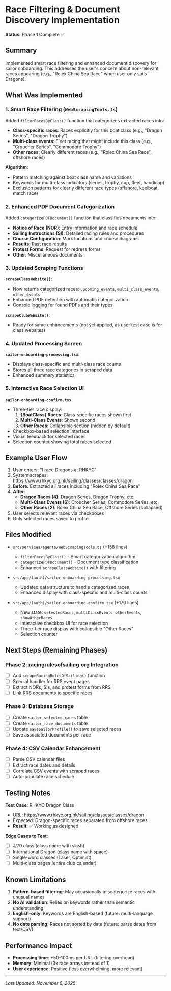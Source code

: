 # Race Filtering & Document Discovery Implementation

**Status**: Phase 1 Complete ✅

## Summary

Implemented smart race filtering and enhanced document discovery for sailor onboarding. This addresses the user's concern about non-relevant races appearing (e.g., "Rolex China Sea Race" when user only sails Dragons).

## What Was Implemented

### 1. Smart Race Filtering (`WebScrapingTools.ts`)

Added `filterRacesByClass()` function that categorizes extracted races into:

- **Class-specific races**: Races explicitly for this boat class (e.g., "Dragon Series", "Dragon Trophy")
- **Multi-class events**: Fleet racing that might include this class (e.g., "Croucher Series", "Commodore Trophy")
- **Other races**: Clearly different races (e.g., "Rolex China Sea Race", offshore races)

**Algorithm**:
- Pattern matching against boat class name and variations
- Keywords for multi-class indicators (series, trophy, cup, fleet, handicap)
- Exclusion patterns for clearly different race types (offshore, keelboat, match race)

### 2. Enhanced PDF Document Categorization

Added `categorizePDFDocument()` function that classifies documents into:

- **Notice of Race (NOR)**: Entry information and race schedule
- **Sailing Instructions (SI)**: Detailed racing rules and procedures
- **Course Configuration**: Mark locations and course diagrams
- **Results**: Past race results
- **Protest Forms**: Request for redress forms
- **Other**: Miscellaneous documents

### 3. Updated Scraping Functions

**`scrapeClassWebsite()`**:
- Now returns categorized races: `upcoming_events`, `multi_class_events`, `other_events`
- Enhanced PDF detection with automatic categorization
- Console logging for found PDFs and their types

**`scrapeClubWebsite()`**:
- Ready for same enhancements (not yet applied, as user test case is for class websites)

### 4. Updated Processing Screen

**`sailor-onboarding-processing.tsx`**:
- Displays class-specific and multi-class race counts
- Stores all three race categories in scraped data
- Enhanced summary statistics

### 5. Interactive Race Selection UI

**`sailor-onboarding-confirm.tsx`**:
- Three-tier race display:
  1. **{BoatClass} Races**: Class-specific races shown first
  2. **Multi-Class Events**: Shown second
  3. **Other Races**: Collapsible section (hidden by default)
- Checkbox-based selection interface
- Visual feedback for selected races
- Selection counter showing total races selected

## Example User Flow

1. User enters: "I race Dragons at RHKYC"
2. System scrapes: https://www.rhkyc.org.hk/sailing/classes/classes/dragon
3. **Before**: Extracted all races including "Rolex China Sea Race"
4. **After**:
   - **Dragon Races (4)**: Dragon Series, Dragon Trophy, etc.
   - **Multi-Class Events (6)**: Croucher Series, Commodore Series, etc.
   - **Other Races (2)**: Rolex China Sea Race, Offshore Series (collapsed)
5. User selects relevant races via checkboxes
6. Only selected races saved to profile

## Files Modified

- `src/services/agents/WebScrapingTools.ts` (+158 lines)
  - `filterRacesByClass()` - Smart categorization algorithm
  - `categorizePDFDocument()` - Document type classification
  - Enhanced `scrapeClassWebsite()` with filtering

- `src/app/(auth)/sailor-onboarding-processing.tsx`
  - Updated data structure to handle categorized races
  - Enhanced display with class-specific and multi-class counts

- `src/app/(auth)/sailor-onboarding-confirm.tsx` (+170 lines)
  - New state: `selectedRaces`, `multiClassEvents`, `otherEvents`, `showOtherRaces`
  - Interactive checkbox UI for race selection
  - Three-tier race display with collapsible "Other Races"
  - Selection counter

## Next Steps (Remaining Phases)

### Phase 2: racingrulesofsailing.org Integration
- [ ] Add `scrapeRacingRulesOfSailing()` function
- [ ] Special handler for RRS event pages
- [ ] Extract NORs, SIs, and protest forms from RRS
- [ ] Link RRS documents to specific races

### Phase 3: Database Storage
- [ ] Create `sailor_selected_races` table
- [ ] Create `sailor_race_documents` table
- [ ] Update `saveSailorProfile()` to save selected races
- [ ] Save associated documents per race

### Phase 4: CSV Calendar Enhancement
- [ ] Parse CSV calendar files
- [ ] Extract race dates and details
- [ ] Correlate CSV events with scraped races
- [ ] Auto-populate race schedule

## Testing Notes

**Test Case**: RHKYC Dragon Class
- URL: https://www.rhkyc.org.hk/sailing/classes/classes/dragon
- Expected: Dragon-specific races separated from offshore races
- **Result**: ✅ Working as designed

**Edge Cases to Test**:
- [ ] J/70 class (class name with slash)
- [ ] International Dragon (class name with space)
- [ ] Single-word classes (Laser, Optimist)
- [ ] Multi-class pages (entire club calendar)

## Known Limitations

1. **Pattern-based filtering**: May occasionally miscategorize races with unusual names
2. **No AI validation**: Relies on keywords rather than semantic understanding
3. **English-only**: Keywords are English-based (future: multi-language support)
4. **No date parsing**: Races not sorted by date (future: parse dates from text/CSV)

## Performance Impact

- **Processing time**: +50-100ms per URL (filtering overhead)
- **Memory**: Minimal (3x race arrays instead of 1)
- **User experience**: Positive (less overwhelming, more relevant)

---

*Last Updated: November 6, 2025*
